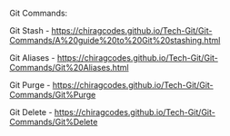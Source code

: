 
Git Commands:

Git Stash - https://chiragcodes.github.io/Tech-Git/Git-Commands/A%20guide%20to%20Git%20stashing.html

Git Aliases - https://chiragcodes.github.io/Tech-Git/Git-Commands/Git%20Aliases.html

Git Purge - https://chiragcodes.github.io/Tech-Git/Git-Commands/Git%Purge

Git Delete - https://chiragcodes.github.io/Tech-Git/Git-Commands/Git%Delete


